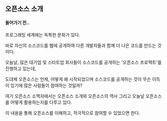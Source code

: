 ## **오픈소스 소개**

#### 들어가기 전..

프로그래밍 세계에는 독특한 문화가 있다.

바로 자신의 소스코드를 웹에 공개하여 다른 개발자들과 함께 더 나은 코드를 만드는 것이다.

오늘날,  많은 대기업 및 스타트업 회사들이 소스코드를 공개하는 '오픈소스 프로젝트'를 진행하고 있는데,

도대체 오픈소스는 언제, 어떻게 왜 시작되었으며 소스코드를 공개하는 것이 무슨 이득이 있기에 많은 사람들이 참여하는 것일까?

여기 오픈소스 소책자에서는 오픈소스 소개와 오픈소스의 역사 그리고 오늘날 오픈소스를 어떻게 활용하는지를 다루고 있다.

이 내용을 통해 오픈소스를 이해하고, 적극적으로 참여할 수 있었으면 한다.

#### 



